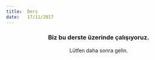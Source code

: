 ```yaml
---
title:  Ders
date:   17/11/2017
---
```


### <center>Biz bu derste üzerinde çalışıyoruz.</center>
<center>Lütfen daha sonra gelin.</center>